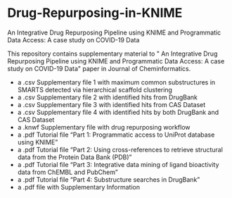 # Drug-Repurposing-in-KNIME
An Integrative Drug Repurposing Pipeline using KNIME and Programmatic Data Access: A case study on COVID-19 Data

This repository contains supplementary material to "
An Integrative Drug Repurposing Pipeline using KNIME and Programmatic Data Access: A case study on COVID-19 Data" 
paper in Journal of Cheminformatics. 


- a .csv Supplementary file 1 with maximum common substructures in SMARTS detected via hierarchical scaffold clustering
- a .csv Supplementary file 2 with identified hits from DrugBank 
- a .csv Supplementary file 3 with identified hits from CAS Dataset
- a .csv  Supplementary file 4 with identified hits by both DrugBank and CAS Dataset
- a .knwf Supplementary file with drug repurposing workflow
- a .pdf Tutorial file “Part 1: Programmatic access to UniProt database using KNIME”
- a .pdf Tutorial file “Part 2: Using cross-references to retrieve structural data from the Protein Data Bank (PDB)”
- a .pdf Tutorial file “Part 3: Integrative data mining of ligand bioactivity data from ChEMBL and PubChem”
- a .pdf Tutorial file “Part 4: Substructure searches in DrugBank”
- a .pdf file with Supplementary Information
